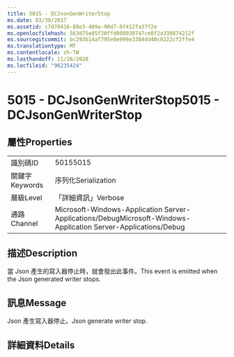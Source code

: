 ```yaml
---
title: 5015 - DCJsonGenWriterStop
ms.date: 03/30/2017
ms.assetid: c7d70416-88e3-409a-90d7-0f412fa37f2e
ms.openlocfilehash: 563d75e85f20ffd008938747ce8f2a330874212f
ms.sourcegitcommit: bc293b14af795e0e999e3304dd40c0222cf2ffe4
ms.translationtype: MT
ms.contentlocale: zh-TW
ms.lasthandoff: 11/26/2020
ms.locfileid: "96235424"
---
```

# <a name="5015---dcjsongenwriterstop"></a><span data-ttu-id="c680a-102">5015 - DCJsonGenWriterStop</span><span class="sxs-lookup"><span data-stu-id="c680a-102">5015 - DCJsonGenWriterStop</span></span>

## <a name="properties"></a><span data-ttu-id="c680a-103">屬性</span><span class="sxs-lookup"><span data-stu-id="c680a-103">Properties</span></span>  
  
|||  
|-|-|  
|<span data-ttu-id="c680a-104">識別碼</span><span class="sxs-lookup"><span data-stu-id="c680a-104">ID</span></span>|<span data-ttu-id="c680a-105">5015</span><span class="sxs-lookup"><span data-stu-id="c680a-105">5015</span></span>|  
|<span data-ttu-id="c680a-106">關鍵字</span><span class="sxs-lookup"><span data-stu-id="c680a-106">Keywords</span></span>|<span data-ttu-id="c680a-107">序列化</span><span class="sxs-lookup"><span data-stu-id="c680a-107">Serialization</span></span>|  
|<span data-ttu-id="c680a-108">層級</span><span class="sxs-lookup"><span data-stu-id="c680a-108">Level</span></span>|<span data-ttu-id="c680a-109">「詳細資訊」</span><span class="sxs-lookup"><span data-stu-id="c680a-109">Verbose</span></span>|  
|<span data-ttu-id="c680a-110">通路</span><span class="sxs-lookup"><span data-stu-id="c680a-110">Channel</span></span>|<span data-ttu-id="c680a-111">Microsoft-Windows-Application Server-Applications/Debug</span><span class="sxs-lookup"><span data-stu-id="c680a-111">Microsoft-Windows-Application Server-Applications/Debug</span></span>|  
  
## <a name="description"></a><span data-ttu-id="c680a-112">描述</span><span class="sxs-lookup"><span data-stu-id="c680a-112">Description</span></span>  

 <span data-ttu-id="c680a-113">當 Json 產生的寫入器停止時，就會發出此事件。</span><span class="sxs-lookup"><span data-stu-id="c680a-113">This event is emitted when the Json generated writer stops.</span></span>  
  
## <a name="message"></a><span data-ttu-id="c680a-114">訊息</span><span class="sxs-lookup"><span data-stu-id="c680a-114">Message</span></span>  

 <span data-ttu-id="c680a-115">Json 產生寫入器停止。</span><span class="sxs-lookup"><span data-stu-id="c680a-115">Json generate writer stop.</span></span>  
  
## <a name="details"></a><span data-ttu-id="c680a-116">詳細資料</span><span class="sxs-lookup"><span data-stu-id="c680a-116">Details</span></span>
